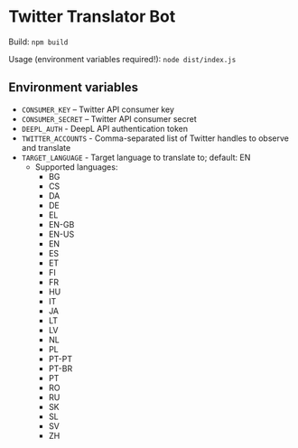 # Twitter Translator Bot

Build: `npm build`

Usage (environment variables required!): `node dist/index.js`

## Environment variables

* `CONSUMER_KEY` – Twitter API consumer key
* `CONSUMER_SECRET` – Twitter API consumer secret
* `DEEPL_AUTH` - DeepL API authentication token
* `TWITTER_ACCOUNTS` - Comma-separated list of Twitter handles to observe and translate
* `TARGET_LANGUAGE` - Target language to translate to; default: EN
  * Supported languages:
    * BG
    * CS
    * DA
    * DE
    * EL
    * EN-GB
    * EN-US
    * EN
    * ES
    * ET
    * FI
    * FR
    * HU
    * IT
    * JA
    * LT
    * LV
    * NL
    * PL
    * PT-PT
    * PT-BR
    * PT
    * RO
    * RU
    * SK
    * SL
    * SV
    * ZH

